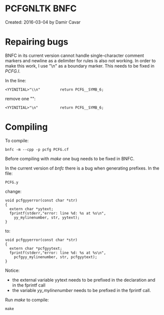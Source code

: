 # PCFGNLTK BNFC

Created: 2016-03-04 by Damir Cavar




# Repairing bugs

BNFC in its current version cannot handle single-character comment markers and newline as a delimiter for rules is
also not working. In order to make this work, I use "\\n" as a boundary marker. This needs to be fixed in *PCFG.l*. 

In the line:

    <YYINITIAL>"\\n"      	 return PCFG__SYMB_6;

remove one "\":

    <YYINITIAL>"\n"      	 return PCFG__SYMB_6;


# Compiling

To compile:

    bnfc -m --cpp -p pcfg PCFG.cf

Before compiling with *make* one bug needs to be fixed in BNFC.

In the current version of *bnfc* there is a bug when generating prefixes. In the file:

	PCFG.y

change:

	void pcfgyyerror(const char *str)
	{
	  extern char *yytext;
	  fprintf(stderr,"error: line %d: %s at %s\n", 
	    yy_mylinenumber, str, yytext);
	}
	
to:

	void pcfgyyerror(const char *str)
	{
	  extern char *pcfgyytext;
	  fprintf(stderr,"error: line %d: %s at %s\n", 
	    pcfgyy_mylinenumber, str, pcfgyytext);
	}

Notice:

* the external variable yytext needs to be prefixed in the declaration and in the fprintf call
* the variable *yy_mylinenumber* needs to be prefixed in the fprintf call.

Run *make* to compile:

    make

